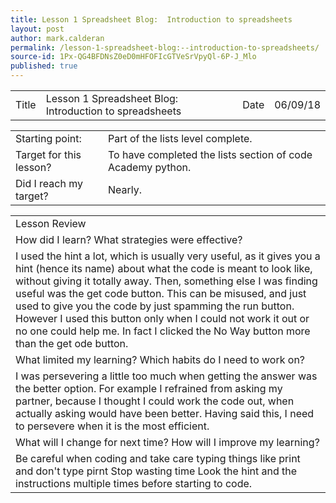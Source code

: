 ```yaml
---
title: Lesson 1 Spreadsheet Blog:  Introduction to spreadsheets
layout: post
author: mark.calderan
permalink: /lesson-1-spreadsheet-blog:--introduction-to-spreadsheets/
source-id: 1Px-QG4BFDNsZ0eD0mHFOFIcGTVeSrVpyQl-6P-J_Mlo
published: true
---
```

<table>
  <tr>
    <td>Title</td>
    <td>Lesson 1 Spreadsheet Blog:  Introduction to spreadsheets</td>
    <td>Date</td>
    <td>06/09/18</td>
  </tr>
</table>


<table>
  <tr>
    <td>Starting point:</td>
    <td>Part of the lists level complete.</td>
  </tr>
  <tr>
    <td>Target for this lesson?</td>
    <td>To have completed the lists section of code Academy python. </td>
  </tr>
  <tr>
    <td>Did I reach my target? </td>
    <td>Nearly.</td>
  </tr>
</table>


<table>
  <tr>
    <td>Lesson Review
</td>
  </tr>
  <tr>
    <td>How did I learn? What strategies were effective? </td>
  </tr>
  <tr>
    <td>I used the hint a lot, which is usually very useful, as it gives you a hint (hence its name) about what the code is meant to look like, without giving it totally away. Then, something else I was finding useful was the get code button. This can be misused, and just used to give you the code by just spamming the run button. However I used this button only when I could not work it out or no one could help me. In fact I clicked the No Way button more than the get ode button.</td>
  </tr>
  <tr>
    <td>What limited my learning? Which habits do I need to work on? </td>
  </tr>
  <tr>
    <td>I was persevering a little too much when getting the answer was the better option. For example I refrained from asking my partner, because I thought I could work the code out, when actually asking would have been better. Having said this, I need to persevere when it is the most efficient.
       </td>
  </tr>
  <tr>
    <td>What will I change for next time? How will I improve my learning?</td>
  </tr>
  <tr>
    <td>Be careful when coding and take care typing things like print and don't type pirnt 
Stop wasting time
Look the hint and the instructions multiple times before starting to code.</td>
  </tr>
</table>


